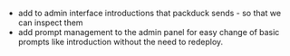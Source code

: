 - add to admin interface introductions that packduck sends - so that we can inspect them
- add prompt management to the admin panel for easy change of basic prompts like introduction without the need to redeploy.
